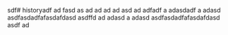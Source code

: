 sdf# historyadf
ad
fasd
as
ad
ad
ad
ad
asd
ad
adfadf
a
adasdadf
a
adasd
asdfasdadfafasdafdasd
asdffd
ad
adasd
a
adasd
asdfasdadfafasdafdasd
asdf
ad

